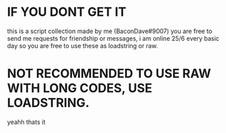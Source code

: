 # IF YOU DONT GET IT
this is a script collection made by me (BaconDave#9007)
you are free to send me requests for friendship or messages, i am online 25/6 every basic day
so you are free to use these as loadstring or raw.
# NOT RECOMMENDED TO USE RAW WITH LONG CODES, USE LOADSTRING.
yeahh thats it
